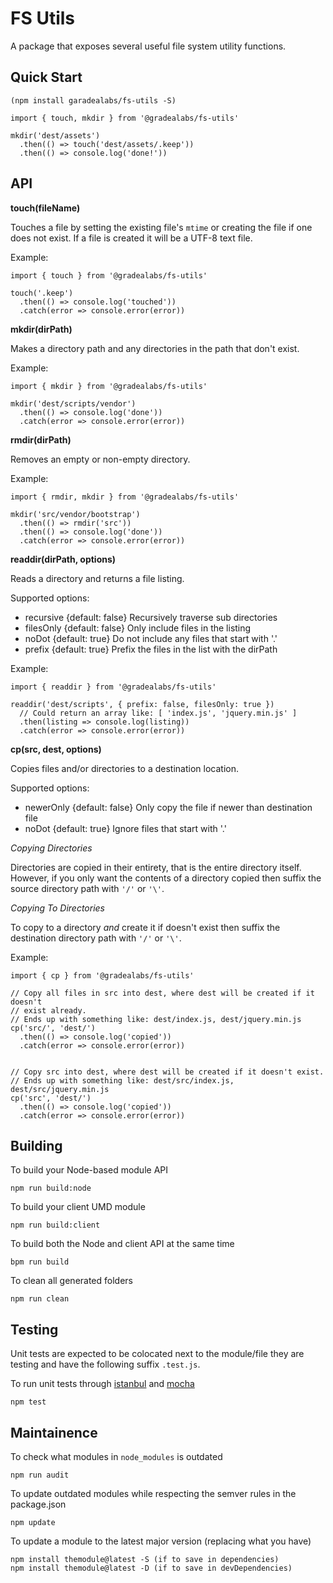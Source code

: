 # FS Utils

A package that exposes several useful file system utility functions.

## Quick Start

    (npm install garadealabs/fs-utils -S)

    import { touch, mkdir } from '@gradealabs/fs-utils'

    mkdir('dest/assets')
      .then(() => touch('dest/assets/.keep'))
      .then(() => console.log('done!'))

## API

**touch(fileName)**

Touches a file by setting the existing file's `mtime` or creating the file if
one does not exist. If a file is created it will be a UTF-8 text file.

Example:

    import { touch } from '@gradealabs/fs-utils'

    touch('.keep')
      .then(() => console.log('touched'))
      .catch(error => console.error(error))

**mkdir(dirPath)**

Makes a directory path and any directories in the path that don't exist.

Example:

    import { mkdir } from '@gradealabs/fs-utils'

    mkdir('dest/scripts/vendor')
      .then(() => console.log('done'))
      .catch(error => console.error(error))

**rmdir(dirPath)**

Removes an empty or non-empty directory.

Example:

    import { rmdir, mkdir } from '@gradealabs/fs-utils'

    mkdir('src/vendor/bootstrap')
      .then(() => rmdir('src'))
      .then(() => console.log('done'))
      .catch(error => console.error(error))

**readdir(dirPath, options)**

Reads a directory and returns a file listing.

Supported options:

- recursive {default: false} Recursively traverse sub directories
- filesOnly {default: false} Only include files in the listing
- noDot {default: true} Do not include any files that start with '.'
- prefix {default: true} Prefix the files in the list with the dirPath

Example:

    import { readdir } from '@gradealabs/fs-utils'

    readdir('dest/scripts', { prefix: false, filesOnly: true })
      // Could return an array like: [ 'index.js', 'jquery.min.js' ]
      .then(listing => console.log(listing))
      .catch(error => console.error(error))

**cp(src, dest, options)**

Copies files and/or directories to a destination location.

Supported options:

- newerOnly {default: false} Only copy the file if newer than destination file
- noDot {default: true} Ignore files that start with '.'

*Copying Directories*

Directories are copied in their entirety, that is the entire directory itself.
However, if you only want the contents of a directory copied then suffix the
source directory path with `'/'` or `'\'`.

*Copying To Directories*

To copy to a directory *and* create it if doesn't exist then suffix the
destination directory path with `'/'` or `'\'`.

Example:

    import { cp } from '@gradealabs/fs-utils'

    // Copy all files in src into dest, where dest will be created if it doesn't
    // exist already.
    // Ends up with something like: dest/index.js, dest/jquery.min.js
    cp('src/', 'dest/')
      .then(() => console.log('copied'))
      .catch(error => console.error(error))


    // Copy src into dest, where dest will be created if it doesn't exist.
    // Ends up with something like: dest/src/index.js, dest/src/jquery.min.js
    cp('src', 'dest/')
      .then(() => console.log('copied'))
      .catch(error => console.error(error))

## Building

To build your Node-based module API

    npm run build:node

To build your client UMD module

    npm run build:client

To build both the Node and client API at the same time

    bpm run build

To clean all generated folders

    npm run clean

## Testing

Unit tests are expected to be colocated next to the module/file they are testing
and have the following suffix `.test.js`.

To run unit tests through [istanbul](https://istanbul.js.org/) and
[mocha](http://mochajs.org/)

    npm test

## Maintainence

To check what modules in `node_modules` is outdated

    npm run audit

To update outdated modules while respecting the semver rules in the package.json

    npm update

To update a module to the latest major version (replacing what you have)

    npm install themodule@latest -S (if to save in dependencies)
    npm install themodule@latest -D (if to save in devDependencies)
